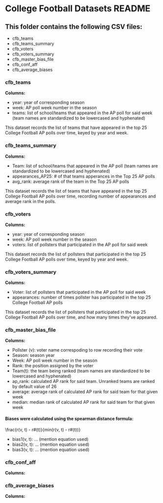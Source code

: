 # College Football Datasets README
## This folder contains the following CSV files:

- cfb_teams
- cfb_teams_summary
- cfb_voters
- cfb_voters_summary
- cfb_master_bias_file
- cfb_conf_aff
- cfb_average_biases

### cfb_teams
<b>Columns:</b>

- year: year of corresponding season
- week: AP poll week number in the season
- teams: list of school/teams that appeared in the AP poll for said week (team names are standardized to be lowercased and hyphenated)

This dataset records the list of teams that have appeared in the top 25 College Football AP polls over time, keyed by year and week. 

### cfb_teams_summary
<b>Columns:</b>

- Team: list of school/teams that appeared in the AP poll (team names are standardized to be lowercased and hyphenated)
- appearances_AP25: # of that teams apperances in the Top 25 AP polls
- avg_rank: average rank of the team in the Top 25 AP polls

This dataset records the list of teams that have appeared in the top 25 College Football AP polls over time, recording number of appearances and average rank in the polls. 

### cfb_voters
<b>Columns:</b>

- year: year of corresponding season
- week: AP poll week number in the season
- voters: list of pollsters that participated in the AP poll for said week

This dataset records the list of pollsters that participated in the top 25 College Football AP polls over time, keyed by year and week. 

### cfb_voters_summary
<b>Columns:</b>

- Voter: list of pollsters that participated in the AP poll for said week
- appearances: number of times pollster has participated in the top 25 College Football AP polls

This dataset records the list of pollsters that participated in the top 25 College Football AP polls over time, and how many times they've appeared. 

### cfb_master_bias_file
<b>Columns:</b>

- Pollster (v): voter name correspoding to row recording their vote 
- Season: season year
- Week: AP poll week number in the season
- Rank: the position assigned by the voter
- Team(t): the team being ranked (team names are standardized to be lowercased and hyphenated)
- ap_rank: calculated AP rank for said team. Unranked teams are ranked by default value of 26
- average: average rank of calculated AP rank for said team for that given week
- median: median rank of calculated AP rank for said team for that given week
 
#### Biases were calculated using the spearman distance formula:  
\frac{r(v, t) - r#(t)}{min(r(v, t) - r#(t))}
- bias1(v, t): ... (mention equation used)
- bias2(v, t): ... (mention equation used)
- bias3(v, t): ... (mention equation used)



### cfb_conf_aff
<b>Columns:</b>

### cfb_average_biases
<b>Columns:</b>